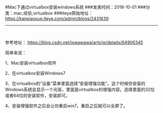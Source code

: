 #Mac下通过virtualbox安装windows系统
###发表时间：2018-10-01
###分类：mac,经验,virtualbox
###iteye原始地址：<a href="https://kanpiaoxue.iteye.com/admin/blogs/2431639" target="_blank">https://kanpiaoxue.iteye.com/admin/blogs/2431639</a>

---

<div class="iteye-blog-content-contain" style="font-size: 14px;"> 
 <p>&nbsp;</p> 
 <p>参考地址：&nbsp;<a href="https://blog.csdn.net/jswawawa/article/details/64906345">https://blog.csdn.net/jswawawa/article/details/64906345</a></p> 
 <p>简单来说：</p> 
 <p>1、Mac安装virtualbox软件</p> 
 <p>2、在virtualbox安装Windows7</p> 
 <p>3、在virtualbox的“设备”菜单里面选择“安装增强功能”。这个时候你安装的Windows系统会显示一个光驱，里面是virtualbox的增强内容。选择里面的32位或者64位的安装软件，安装即可。</p> 
 <p>4、安装增强软件之后会让你重启win7，重启之后就可以全屏了。</p> 
</div>